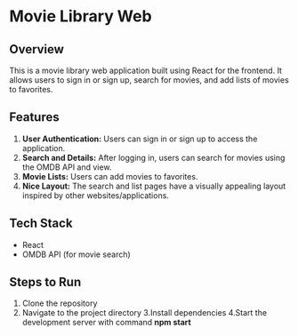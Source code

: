 # Movie Library Web 

## Overview

This is a movie library web application built using React for the frontend. It allows users to sign in or sign up, search for movies, and add lists of movies to favorites.

## Features

1. **User Authentication:** Users can sign in or sign up to access the application.
2. **Search and Details:** After logging in, users can search for movies using the OMDB API and view.
3. **Movie Lists:** Users can add movies to favorites.
4. **Nice Layout:** The search and list pages have a visually appealing layout inspired by other websites/applications.

## Tech Stack

- React
- OMDB API (for movie search)

## Steps to Run

1. Clone the repository
2. Navigate to the project directory
3.Install dependencies
4.Start the development server with command **npm start**
